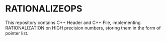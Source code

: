 # RATIONALIZEOPS
This repository contains C++ Header and C++ File, implementing RATIONALIZATION on HIGH precision numbers, storing them in the form of pointer list.
